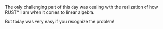 The only challenging part of this day was dealing with the realization of how RUSTY I am when it comes to linear algebra.

But today was very easy if you recognize the problem!